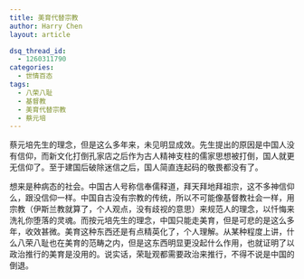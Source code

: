 ```yaml
---
title: 美育代替宗教
author: Harry Chen
layout: article

dsq_thread_id:
  - 1260311790
categories:
  - 世情百态
tags:
  - 八荣八耻
  - 基督教
  - 美育代替宗教
  - 蔡元培
---
```


  蔡元培先生的理念，但是这么多年来，未见明显成效。先生提出的原因是中国人没有信仰，而新文化打倒孔家店之后作为古人精神支柱的儒家思想被打倒，国人就更无信仰了。至于建国后破除迷信之后，国人简直连起码的敬畏都没有了。

  想来是种病态的社会。中国古人号称信奉儒释道，拜天拜地拜祖宗，这不多神信仰么，跟没信仰一样。中国自古没有宗教的传统，所以不可能像基督教社会一样，用宗教（伊斯兰教就算了，个人观点，没有歧视的意思）来规范人的理念，以忏悔来洗礼你堕落的灵魂。而按元培先生的理念，中国只能走美育，但是可悲的是这么多年，收效甚微。美育这种东西还是有点精英化了，个人理解。从某种程度上讲，什么八荣八耻也在美育的范畴之内，但是这东西明显更没起什么作用，也就证明了以政治推行的美育是没用的。说实话，荣耻观都需要政治来推行，不得不说是中国的倒退。
